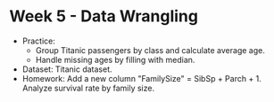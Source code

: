 # Week 5 - Data Wrangling
- Practice:
    - Group Titanic passengers by class and calculate average age.
    - Handle missing ages by filling with median.
- Dataset: Titanic dataset.
- Homework: Add a new column "FamilySize" = SibSp + Parch + 1. Analyze survival rate by family size.